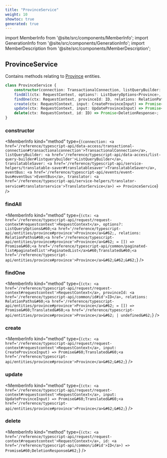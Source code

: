 ```yaml
---
title: "ProvinceService"
weight: 10
showtoc: true
generated: true
---
```

<!-- This file was generated from the Vendure source. Do not modify. Instead, re-run the "docs:build" script -->
import MemberInfo from '@site/src/components/MemberInfo';
import GenerationInfo from '@site/src/components/GenerationInfo';
import MemberDescription from '@site/src/components/MemberDescription';


## ProvinceService

<GenerationInfo sourceFile="packages/core/src/service/services/province.service.ts" sourceLine="31" packageName="@vendure/core" />

Contains methods relating to <a href='/reference/typescript-api/entities/province#province'>Province</a> entities.

```ts title="Signature"
class ProvinceService {
    constructor(connection: TransactionalConnection, listQueryBuilder: ListQueryBuilder, translatableSaver: TranslatableSaver, eventBus: EventBus, translator: TranslatorService)
    findAll(ctx: RequestContext, options?: ListQueryOptions<Province>, relations: RelationPaths<Province> = []) => Promise<PaginatedList<Translated<Province>>>;
    findOne(ctx: RequestContext, provinceId: ID, relations: RelationPaths<Province> = []) => Promise<Translated<Province> | undefined>;
    create(ctx: RequestContext, input: CreateProvinceInput) => Promise<Translated<Province>>;
    update(ctx: RequestContext, input: UpdateProvinceInput) => Promise<Translated<Province>>;
    delete(ctx: RequestContext, id: ID) => Promise<DeletionResponse>;
}
```

<div className="members-wrapper">

### constructor

<MemberInfo kind="method" type={`(connection: <a href='/reference/typescript-api/data-access/transactional-connection#transactionalconnection'>TransactionalConnection</a>, listQueryBuilder: <a href='/reference/typescript-api/data-access/list-query-builder#listquerybuilder'>ListQueryBuilder</a>, translatableSaver: <a href='/reference/typescript-api/service-helpers/translatable-saver#translatablesaver'>TranslatableSaver</a>, eventBus: <a href='/reference/typescript-api/events/event-bus#eventbus'>EventBus</a>, translator: <a href='/reference/typescript-api/service-helpers/translator-service#translatorservice'>TranslatorService</a>) => ProvinceService`}   />


### findAll

<MemberInfo kind="method" type={`(ctx: <a href='/reference/typescript-api/request/request-context#requestcontext'>RequestContext</a>, options?: ListQueryOptions&#60;<a href='/reference/typescript-api/entities/province#province'>Province</a>&#62;, relations: RelationPaths&#60;<a href='/reference/typescript-api/entities/province#province'>Province</a>&#62; = []) => Promise&#60;<a href='/reference/typescript-api/common/paginated-list#paginatedlist'>PaginatedList</a>&#60;Translated&#60;<a href='/reference/typescript-api/entities/province#province'>Province</a>&#62;&#62;&#62;`}   />


### findOne

<MemberInfo kind="method" type={`(ctx: <a href='/reference/typescript-api/request/request-context#requestcontext'>RequestContext</a>, provinceId: <a href='/reference/typescript-api/common/id#id'>ID</a>, relations: RelationPaths&#60;<a href='/reference/typescript-api/entities/province#province'>Province</a>&#62; = []) => Promise&#60;Translated&#60;<a href='/reference/typescript-api/entities/province#province'>Province</a>&#62; | undefined&#62;`}   />


### create

<MemberInfo kind="method" type={`(ctx: <a href='/reference/typescript-api/request/request-context#requestcontext'>RequestContext</a>, input: CreateProvinceInput) => Promise&#60;Translated&#60;<a href='/reference/typescript-api/entities/province#province'>Province</a>&#62;&#62;`}   />


### update

<MemberInfo kind="method" type={`(ctx: <a href='/reference/typescript-api/request/request-context#requestcontext'>RequestContext</a>, input: UpdateProvinceInput) => Promise&#60;Translated&#60;<a href='/reference/typescript-api/entities/province#province'>Province</a>&#62;&#62;`}   />


### delete

<MemberInfo kind="method" type={`(ctx: <a href='/reference/typescript-api/request/request-context#requestcontext'>RequestContext</a>, id: <a href='/reference/typescript-api/common/id#id'>ID</a>) => Promise&#60;DeletionResponse&#62;`}   />




</div>
